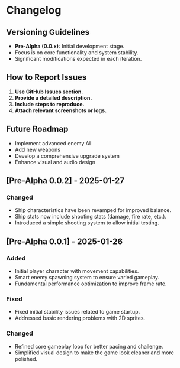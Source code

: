   # Changelog

  ## Versioning Guidelines
  
  - **Pre-Alpha (0.0.x):** Initial development stage.
  - Focus is on core functionality and system stability.
  - Significant modifications expected in each iteration.

  ## How to Report Issues
  
  1. **Use GitHub Issues section.**
  2. **Provide a detailed description.**
  3. **Include steps to reproduce.**
  4. **Attach relevant screenshots or logs.**

  ## Future Roadmap
  
  - Implement advanced enemy AI
  - Add new weapons
  - Develop a comprehensive upgrade system
  - Enhance visual and audio design

  ## [Pre-Alpha 0.0.2] - 2025-01-27

  ### Changed
  
  - Ship characteristics have been revamped for improved balance.
  - Ship stats now include shooting stats (damage, fire rate, etc.).
  - Introduced a simple shooting system to allow initial testing.

  ## [Pre-Alpha 0.0.1] - 2025-01-26

  ### Added
  
  - Initial player character with movement capabilities.
  - Smart enemy spawning system to ensure varied gameplay.
  - Fundamental performance optimization to improve frame rate.

  ### Fixed
  
  - Fixed initial stability issues related to game startup.
  - Addressed basic rendering problems with 2D sprites.

  ### Changed
  
 - Refined core gameplay loop for better pacing and challenge.
 - Simplified visual design to make the game look cleaner and more polished.

